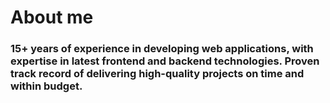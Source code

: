# About me
### 15+ years of experience in developing web applications, with expertise in latest frontend and backend technologies. Proven track record of delivering high-quality projects on time and within budget.
